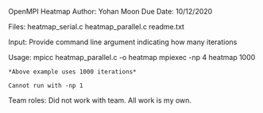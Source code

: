 OpenMPI Heatmap 
Author: Yohan Moon
Due Date: 10/12/2020

Files:
	heatmap_serial.c
	heatmap_parallel.c
	readme.txt

Input:
	Provide command line argument indicating how many iterations

Usage:
	mpicc heatmap_parallel.c -o heatmap
	mpiexec -np 4 heatmap 1000

	*Above example uses 1000 iterations*
	
	Cannot run with -np 1

Team roles:
	Did not work with team. All work is my own.
